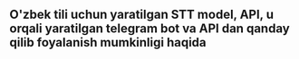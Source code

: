 ## O'zbek tili uchun yaratilgan STT model, API, u orqali yaratilgan telegram bot va API dan qanday qilib foyalanish mumkinligi haqida
